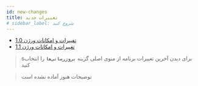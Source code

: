 ```yaml
---
id: new-changes
title: تغییرات جدید
# sidebar_label: شروع کنید
---
```

- [تغییرات و امکانات ورژن 1.0](/updates/v1.0)
- [تغییرات و امکانات ورژن 1.1](/updates/v1.1)

> sبرای دیدن آخرین تغییرات برنامه از منوی اصلی گزینه **`بروزرسانی‌ها`** را انتخاب کنید

> توضیحات هنوز آماده نشده است

